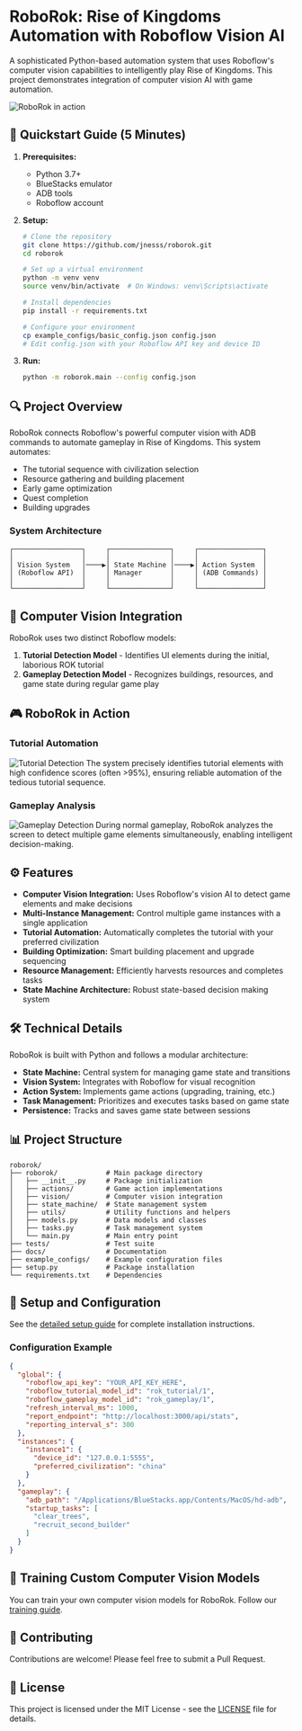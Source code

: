 # RoboRok: Rise of Kingdoms Automation with Roboflow Vision AI

A sophisticated Python-based automation system that uses Roboflow's computer vision capabilities to intelligently play Rise of Kingdoms. This project demonstrates integration of computer vision AI with game automation.

![RoboRok in action](docs/images/detecting2.png)

## 🚀 Quickstart Guide (5 Minutes)

1. **Prerequisites:**
   - Python 3.7+
   - BlueStacks emulator
   - ADB tools
   - Roboflow account

2. **Setup:**
   ```bash
   # Clone the repository
   git clone https://github.com/jnesss/roborok.git
   cd roborok

   # Set up a virtual environment
   python -m venv venv
   source venv/bin/activate  # On Windows: venv\Scripts\activate

   # Install dependencies
   pip install -r requirements.txt
   
   # Configure your environment
   cp example_configs/basic_config.json config.json
   # Edit config.json with your Roboflow API key and device ID
   ```

3. **Run:**
   ```bash
   python -m roborok.main --config config.json
   ```

## 🔍 Project Overview

RoboRok connects Roboflow's powerful computer vision with ADB commands to automate gameplay in Rise of Kingdoms. This system automates:

- The tutorial sequence with civilization selection
- Resource gathering and building placement
- Early game optimization
- Quest completion
- Building upgrades

### System Architecture

```
┌─────────────────┐     ┌───────────────┐     ┌────────────────┐
│                 │     │               │     │                │
│ Vision System   │────▶│ State Machine │────▶│ Action System  │
│ (Roboflow API)  │     │ Manager       │     │ (ADB Commands) │
│                 │     │               │     │                │
└─────────────────┘     └───────────────┘     └────────────────┘
```

## 🧠 Computer Vision Integration

RoboRok uses two distinct Roboflow models:

1. **Tutorial Detection Model** - Identifies UI elements during the initial, laborious ROK tutorial
2. **Gameplay Detection Model** - Recognizes buildings, resources, and game state during regular game play

## 🎮 RoboRok in Action

### Tutorial Automation
![Tutorial Detection](docs/images/detecting2.png)
The system precisely identifies tutorial elements with high confidence scores (often >95%), ensuring reliable automation of the tedious tutorial sequence.

### Gameplay Analysis
![Gameplay Detection](docs/images/detecting3.png)
During normal gameplay, RoboRok analyzes the screen to detect multiple game elements simultaneously, enabling intelligent decision-making.

## ⚙️ Features

- **Computer Vision Integration:** Uses Roboflow's vision AI to detect game elements and make decisions
- **Multi-Instance Management:** Control multiple game instances with a single application
- **Tutorial Automation:** Automatically completes the tutorial with your preferred civilization
- **Building Optimization:** Smart building placement and upgrade sequencing
- **Resource Management:** Efficiently harvests resources and completes tasks
- **State Machine Architecture:** Robust state-based decision making system

## 🛠️ Technical Details

RoboRok is built with Python and follows a modular architecture:

- **State Machine:** Central system for managing game state and transitions
- **Vision System:** Integrates with Roboflow for visual recognition
- **Action System:** Implements game actions (upgrading, training, etc.)
- **Task Management:** Prioritizes and executes tasks based on game state
- **Persistence:** Tracks and saves game state between sessions

## 📊 Project Structure

```
roborok/
├── roborok/            # Main package directory
│   ├── __init__.py     # Package initialization
│   ├── actions/        # Game action implementations
│   ├── vision/         # Computer vision integration
│   ├── state_machine/  # State management system
│   ├── utils/          # Utility functions and helpers
│   ├── models.py       # Data models and classes
│   ├── tasks.py        # Task management system
│   └── main.py         # Main entry point
├── tests/              # Test suite
├── docs/               # Documentation
├── example_configs/    # Example configuration files
├── setup.py            # Package installation
└── requirements.txt    # Dependencies
```

## 🔧 Setup and Configuration

See the [detailed setup guide](docs/SETUP.md) for complete installation instructions.

### Configuration Example

```json
{
  "global": {
    "roboflow_api_key": "YOUR_API_KEY_HERE",
    "roboflow_tutorial_model_id": "rok_tutorial/1",
    "roboflow_gameplay_model_id": "rok_gameplay/1",
    "refresh_interval_ms": 1000,
    "report_endpoint": "http://localhost:3000/api/stats",
    "reporting_interval_s": 300
  },
  "instances": {
    "instance1": {
      "device_id": "127.0.0.1:5555",
      "preferred_civilization": "china"
    }
  },
  "gameplay": {
    "adb_path": "/Applications/BlueStacks.app/Contents/MacOS/hd-adb",
    "startup_tasks": [
      "clear_trees",
      "recruit_second_builder"
    ]
  }
}
```

## 🧪 Training Custom Computer Vision Models

You can train your own computer vision models for RoboRok. Follow our [training guide](docs/TRAINING_DATA.md).

## 🤝 Contributing

Contributions are welcome! Please feel free to submit a Pull Request.

## 📝 License

This project is licensed under the MIT License - see the [LICENSE](LICENSE) file for details.

